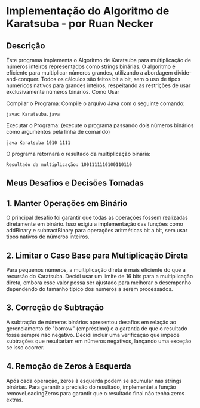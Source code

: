 # Implementação do Algoritmo de Karatsuba - por Ruan Necker

## Descrição

Este programa implementa o Algoritmo de Karatsuba para multiplicação de números inteiros representados como strings binárias. O algoritmo é eficiente para multiplicar números grandes, utilizando a abordagem divide-and-conquer. Todos os cálculos são feitos bit a bit, sem o uso de tipos numéricos nativos para grandes inteiros, respeitando as restrições de usar exclusivamente números binários.
Como Usar

Compilar o Programa:
    Compile o arquivo Java com o seguinte comando:

    javac Karatsuba.java

Executar o Programa:
    (execute o programa passando dois números binários como argumentos pela linha de comando)

    java Karatsuba 1010 1111


O programa retornará o resultado da multiplicação binária:

    Resultado da multiplicação: 1001111110100110110


## Meus Desafios e Decisões Tomadas


## 1. Manter Operações em Binário

O principal desafio foi garantir que todas as operações fossem realizadas diretamente em binário. Isso exigiu a implementação das funções como addBinary e subtractBinary para operações aritméticas bit a bit, sem usar tipos nativos de números inteiros.


## 2. Limitar o Caso Base para Multiplicação Direta

Para pequenos números, a multiplicação direta é mais eficiente do que a recursão do Karatsuba. Decidi usar um limite de 16 bits para a multiplicação direta, embora esse valor possa ser ajustado para melhorar o desempenho dependendo do tamanho típico dos números a serem processados.


## 3. Correção de Subtração

A subtração de números binários apresentou desafios em relação ao gerenciamento de "borrow" (empréstimo) e a garantia de que o resultado fosse sempre não negativo. Decidi incluir uma verificação que impede subtrações que resultariam em números negativos, lançando uma exceção se isso ocorrer.


## 4. Remoção de Zeros à Esquerda

Após cada operação, zeros à esquerda podem se acumular nas strings binárias. Para garantir a precisão do resultado, implementei a função removeLeadingZeros para garantir que o resultado final não tenha zeros extras.